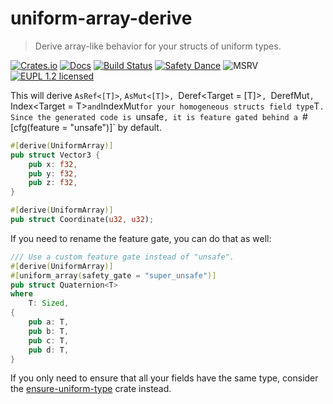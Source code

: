 # uniform-array-derive

> Derive array-like behavior for your structs of uniform types.

[![Crates.io][crates-image]][crates-link]
[![Docs][docs-image]][docs-link]
[![Build Status][build-image]][build-link]
[![Safety Dance][safety-image]][safety-link]
![MSRV][msrv-image]
[![EUPL 1.2 licensed][license-eupl-image]][license-eupl-link]

This will derive `AsRef<[T]>`, `AsMut<[T]>, `Deref<Target = [T]>`, `DerefMut`, `Index<Target = T>` and `IndexMut`
for your homogeneous structs field type `T`. Since the generated code is `unsafe`, it is feature gated behind a
`#[cfg(feature = "unsafe")]` by default.

```rust
#[derive(UniformArray)]
pub struct Vector3 {
    pub x: f32,
    pub y: f32,
    pub z: f32,
}

#[derive(UniformArray)]
pub struct Coordinate(u32, u32);
```

If you need to rename the feature gate, you can do that as well:

```rust
/// Use a custom feature gate instead of "unsafe".
#[derive(UniformArray)]
#[uniform_array(safety_gate = "super_unsafe")]
pub struct Quaternion<T>
where
    T: Sized,
{
    pub a: T,
    pub b: T,
    pub c: T,
    pub d: T,
}
```

If you only need to ensure that all your fields have the same type, consider
the [ensure-uniform-type](https://github.com/sunsided/ensure-uniform-type-rs) crate instead.

[crates-image]: https://img.shields.io/crates/v/uniform-array-derive

[crates-link]: https://crates.io/crates/uniform-array-derive

[docs-image]: https://docs.rs/uniform-array-derive/badge.svg

[docs-link]: https://docs.rs/uniform-array-derive/

[build-image]: https://github.com/sunsided/uniform-array-derive/workflows/Rust/badge.svg

[build-link]: https://github.com/sunsided/uniform-array-derive/actions

[safety-image]: https://img.shields.io/badge/unsafe-forbidden-success.svg

[safety-link]: https://github.com/rust-secure-code/safety-dance/

[msrv-image]: https://img.shields.io/badge/rustc-1.67+-blue.svg

[license-eupl-image]: https://img.shields.io/badge/license-EUPL_1.2-blue.svg

[license-eupl-link]: https://github.com/sunsided/uniform-array-derive/blob/develop/LICENSE-EUPL

[cc]: https://contributor-covenant.org
